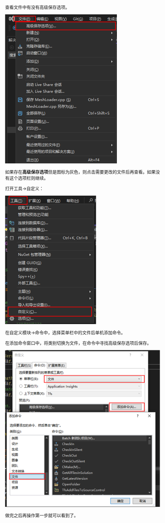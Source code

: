 查看文件中有没有高级保存选项。

![微信图片_20241104095304](./assets/VS_File_AdvanceSave.png)

如果存在**高级保存选项**但是图标为灰色，则点击需要更改的文件后再查看。如果没有这个选项栏则继续。

打开工具->自定义：

![微信图片_20241104095331](./assets/VS_Tools_Custom.png)

在自定义模块->命令中，选择菜单栏中的文件后单机添加命令。

在添加命令窗口中，将类别切换为文件，在命令中寻找高级保存选项后保存。

![微信图片_20241104095433](./assets/VS_Tools_Custom_window.png)

做完之后再操作第一步就可以看到了。